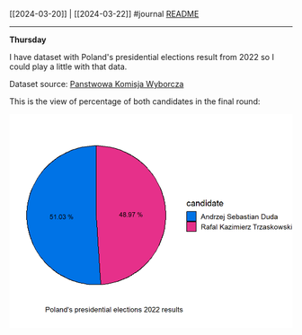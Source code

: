 [[2024-03-20]] | [[2024-03-22]]
#journal [README](../../README.md)

---
**Thursday**

I have dataset with Poland's presidential elections result from 2022 so I could play a little with that data.

Dataset source: [Panstwowa Komisja Wyborcza](../Panstwowa%20Komisja%20Wyborcza.md)

This is the view of percentage of both candidates in the final round:

![](../_attachments/Pasted%20image%2020240321233054.png)


